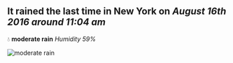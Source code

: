 ## It rained the last time in New York on *August 16th 2016 around 11:04 am*
💧  **moderate rain** *Humidity 59%*

![moderate rain](http://openweathermap.org/img/w/10d.png)
